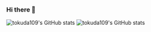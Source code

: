 ### Hi there 👋

<!--
**tokuda109/tokuda109** is a ✨ _special_ ✨ repository because its `README.md` (this file) appears on your GitHub profile.

Here are some ideas to get you started:

- 🔭 I’m currently working on ...
- 🌱 I’m currently learning ...
- 👯 I’m looking to collaborate on ...
- 🤔 I’m looking for help with ...
- 💬 Ask me about ...
- 📫 How to reach me: ...
- 😄 Pronouns: ...
- ⚡ Fun fact: ...
-->

![tokuda109's GitHub stats](https://github-readme-stats.vercel.app/api?username=tokuda109&theme=tokyonight)
![tokuda109's GitHub stats](https://github-readme-stats.vercel.app/api/top-langs/?username=tokuda109&theme=tokyonight)
